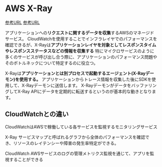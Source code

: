 # AWS X-Ray

[参考URL](https://dev.classmethod.jp/articles/re-introduction-2022-x-ray/)
[参考URL](https://j-online.ne.jp/blog/%E3%82%B7%E3%82%B9%E3%83%86%E3%83%A0%E9%96%8B%E7%99%BA/amazon-ses%E3%82%92%E4%BD%BF%E3%81%A3%E3%81%A6%E3%81%BF%E3%81%9F)

アプリケーションへの**リクエストに関するデータを収集**するAWSのマネージドサービス。
CloudWatchを使用することでインフラレイヤでのパフォーマンスを確認できるが、X-Rayは**アプリケーションレイヤを対象としてレスポンスタイムやレスポンスステータスなどの情報を収集する**
特にマイクロサービスのように多くのサービスが呼び出し合う際に、アプリケーションのパフォーマンス問題やそのボトルネックについて特定するのに役立つ。

X-Rayは**アプリケーションとは別プロセスで起動するエージェント(X-Rayデーモン)を使用する。**
アプリケーションからトレース情報を収集した後にSDKを使用して、X-Rayデーモンに送信します。
X-RayデーモンがデータをバッファリングしてX-Ray APIにデータを定期的に転送するというのが基本的な動きとなります。

## CloudWatchとの違い

CloudWatchはAWSで稼働している各サービスを監視するモニタリングサービス

X-Ray
サービスマップと呼ばれるグラフから全体のパフォーマンスを確認でき、リソースのレイテンシーや障害の発生率特定ができる。

CloudWatch
AWSサービスのログの管理メトリクス監視を通じて、アプリを監視することができる
